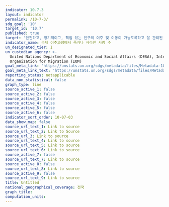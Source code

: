 ```yaml
---
indicator: 10.7.3
layout: indicator
permalink: /10-7-3/
sdg_goal: '10'
target_id: '10.7'
published: true
target: '안전하고, 정기적이고, 책임 있는 인구의 이주 및 이동이 가능토록하고 잘 관리된 이민정책 수립 및 이행'
indicator_name: 국제 이주과정에서 죽거나 사라진 사람 수
un_designated_tier: I
un_custodian_agency: >-
  United Nations Department of Economic and Social Affairs (DESA), International
  Organization for Migration (IOM)
goal_meta_link: 'https://unstats.un.org/sdgs/metadata/files/Metadata-10-07-03.pdf'
goal_meta_link_text: 'https://unstats.un.org/sdgs/metadata/files/Metadata-10-07-03.pdf'
reporting_status: notapplicable
data_non_statistical: false
graph_type: line
source_active_1: false
source_active_2: false
source_active_3: false
source_active_4: false
source_active_5: false
source_active_6: false
indicator_sort_order: 10-07-03
data_show_map: false
source_url_text_1: Link to source
source_url_text_2: Link to Source
source_url_3: Link to source
source_url_text_4: Link to source
source_url_text_5: Link to source
source_url_text_6: Link to source
source_active_7: false
source_url_text_7: Link to source
source_active_8: false
source_url_text_8: Link to source
source_active_9: false
source_url_text_9: Link to source
title: Untitled
national_geographical_coverage: 전국
graph_title: 
computation_units: 
---
```

